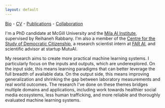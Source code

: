 ```yaml
---
layout: default
---
```

[Bio](./bio.html) - [CV](https://github.com/kellinpelrine/kellinpelrine.github.io/raw/master/assets/KPelrine%20CV.pdf) - [Publications](./publications.html) - [Collaboration](./coming-soon.html)

I'm a PhD candidate at McGill University and the [Mila AI Institute](https://mila.quebec/en/), supervised by Reihaneh Rabbany. I'm also a member of the [Centre for the Study of Democratic Citizenship](https://csdc-cecd.ca/), a research scientist intern at [FAR AI](https://far.ai/), and scientific advisor at startup MutuAI.

My research aims to create more practical machine learning systems. I particularly focus on the inputs and outputs, which are underexplored. On the input side, this means learning paradigms that can better leverage the full breadth of available data. On the output side, this means improving generalization and shrinking the gap between laboratory measurements and real world outcomes. The research I've done on these themes bridges multiple domains and applications, including work towards healthier social media ecosystems, less human trafficking, and more reliable and thoroughly evaluated machine learning systems.